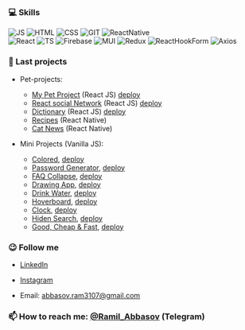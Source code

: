 <!-- ### About Me -->

###  💻 Skills 
![JS](https://img.shields.io/badge/-Javascript-000000?style=for-the-badge&logo=javascript)
![HTML](https://img.shields.io/badge/-html-000000?style=for-the-badge&logo=html5)
![CSS](https://img.shields.io/badge/-CSS-000000?style=for-the-badge&logo=css3) 
![GIT](https://img.shields.io/badge/-GIT-000000?style=for-the-badge&logo=git)
![ReactNative](https://img.shields.io/badge/-React_Native-000000?style=for-the-badge&logo=react)  
![React](https://img.shields.io/badge/-React-000000?style=for-the-badge&logo=react)
![TS](https://img.shields.io/badge/-Typescript-000000?style=for-the-badge&logo=typescript)
![Firebase](https://img.shields.io/badge/-Firebase-000000?style=for-the-badge&logo=firebase)
![MUI](https://img.shields.io/badge/-Material_UI-000000?style=for-the-badge&logo=mui)
![Redux](https://img.shields.io/badge/-Redux-000000?style=for-the-badge&logo=redux)
![ReactHookForm](https://img.shields.io/badge/-React_Hook_Form-000000?style=for-the-badge&logo=reacthookform)
![Axios](https://img.shields.io/badge/-Axios-000000?style=for-the-badge&logo=axios)

### 🔭 Last projects

- Pet-projects: 
  - [My Pet Project](https://github.com/Ramil3107/my-pet-project) (React JS) [deploy](https://ramil3107.github.io/my-pet-project/)
  - [React social Network](https://github.com/Ramil3107/React-social-network) (React JS) [deploy](https://ramil3107.github.io/React-social-network/)
  - [Dictionary](https://github.com/Ramil3107/dictionary) (React JS) [deploy](https://ramil3107.github.io/dictionary)
  - [Recipes](https://github.com/Ramil3107/recipes-react-native) (React Native) 
  - [Cat News](https://github.com/Ramil3107/CatNews-React-Native-) (React Native) 

- Mini Projects (Vanilla JS):
  - [Colored](https://github.com/Ramil3107/colored), [deploy](ramil3107.github.io/colored)  
  - [Password Generator](https://github.com/Ramil3107/password-generator), [deploy](https://ramil3107.github.io/password-generator/)
  - [FAQ Collapse](https://github.com/Ramil3107/faq-collapse), [deploy](https://ramil3107.github.io/faq-collapse/)
  - [Drawing App](https://github.com/Ramil3107/drawing-app), [deploy](https://ramil3107.github.io/drawing-app/)
  - [Drink Water](https://github.com/Ramil3107/drink-water), [deploy](https://ramil3107.github.io/drink-water/)
  - [Hoverboard](https://github.com/Ramil3107/hoverboard), [deploy](https://ramil3107.github.io/hoverboard/)
  - [Clock](https://github.com/Ramil3107/clock), [deploy](https://ramil3107.github.io/clock/)
  - [Hiden Search](https://github.com/Ramil3107/hidden-search), [deploy](https://ramil3107.github.io/hidden-search/)
  - [Good, Cheap & Fast](https://github.com/Ramil3107/good-cheap-fast), [deploy](https://ramil3107.github.io/good-cheap-fast/)
  
 
### 😉 Follow me   
- [LinkedIn](https://www.linkedin.com/in/ramil-abbasov/)  
- [Instagram](https://www.instagram.com/blinchik_s_povidlom/)

- Email: abbasov.ram3107@gmail.com


### 📫 How to reach me: [@Ramil_Abbasov](https://t.me/Ramil_Abbasov) (Telegram)
